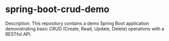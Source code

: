 # spring-boot-crud-demo
Description: This repository contains a demo Spring Boot application demonstrating basic CRUD (Create, Read, Update, Delete) operations with a RESTful API. 
